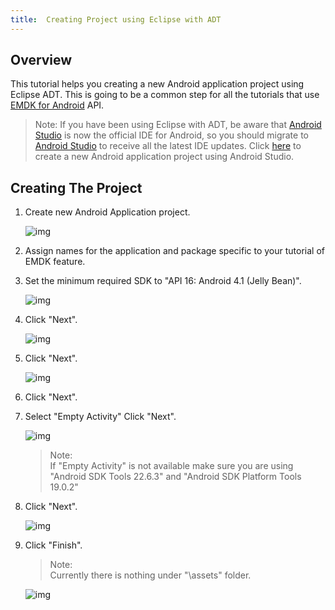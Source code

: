 ```yaml
---
title:  Creating Project using Eclipse with ADT
---
```

## Overview

This tutorial helps you creating a new Android application project using Eclipse ADT. This is going to be a common step for all the tutorials that use [EMDK for Android](https://developer.motorolasolutions.com/community/android/emdk) API.

> Note:
> If you have been using Eclipse with ADT, be aware that [Android Studio](http://developer.android.com/sdk/index.html) is now the official IDE for Android, so you should migrate to [Android Studio](http://developer.android.com/sdk/index.html) to receive all the latest IDE updates. Click [here](/emdk-for-android/4-0/tutorial/tutCreateProjectAndroidStudio) to create a new Android application project using Android Studio.


## Creating The Project
1.  Create new Android Application project.
  
    ![img](images/CreatingProjectEclipseIDEImages/create_new_app.jpg)

2.  Assign names for the application and package specific to your tutorial of EMDK feature.
 
3.  Set the minimum required SDK to "API 16: Android 4.1 (Jelly Bean)".
  
    ![img](images/CreatingProjectEclipseIDEImages/set_app_name.jpg)

4.  Click "Next".
  
    ![img](images/CreatingProjectEclipseIDEImages/configure_project.jpg)
  
5.  Click "Next".
  
    ![img](images/CreatingProjectEclipseIDEImages/configure_launcher_icon.jpg)
  
6.  Click "Next".  

7.  Select "Empty Activity" Click "Next".  

    ![img](images/CreatingProjectEclipseIDEImages/create_activity.jpg)  

    >Note:  
    >If "Empty Activity" is not available make sure you are using "Android SDK Tools 22.6.3" and "Android SDK Platform Tools 19.0.2"

7.  Click "Next".  

    ![img](images/CreatingProjectEclipseIDEImages/empty_activity.jpg)
  
8.  Click "Finish".

    >Note:  
    >Currently there is nothing under "\assets" folder.  
    
    ![img](images/CreatingProjectEclipseIDEImages/main_activity.jpg)



